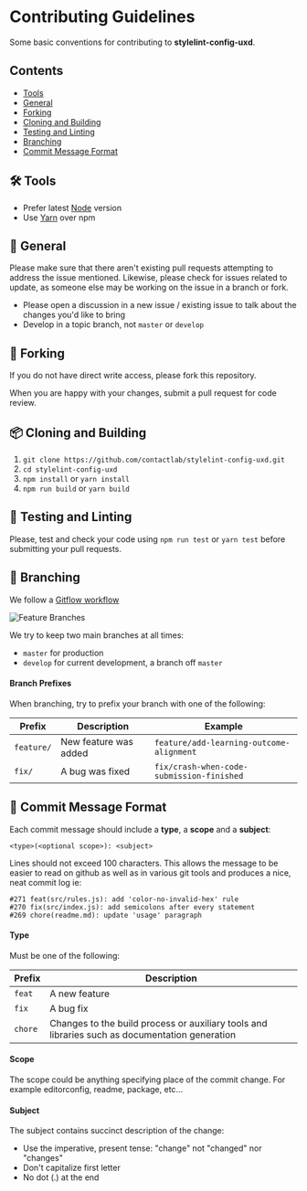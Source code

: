 # Contributing Guidelines
Some basic conventions for contributing to **stylelint-config-uxd**.

## Contents
- [Tools](#tools)
- [General](#general)
- [Forking](#forking)
- [Cloning and Building](#cloning-and-building)
- [Testing and Linting](#testing-and-linting)
- [Branching](#branching)
- [Commit Message Format](#commit-message-format)

## 🛠️ Tools
* Prefer latest [Node](https://nodejs.org/en/download/) version
* Use [Yarn](https://yarnpkg.com/lang/en/docs/install/) over npm

## 📝 General
Please make sure that there aren't existing pull requests attempting to address the issue mentioned. Likewise, please check for issues related to update, as someone else may be working on the issue in a branch or fork.

* Please open a discussion in a new issue / existing issue to talk about the changes you'd like to bring
* Develop in a topic branch, not `master` or `develop`

## 👷 Forking
If you do not have direct write access, please fork this repository.

When you are happy with your changes, submit a pull request for code review.

## 📦 Cloning and Building
1. `git clone https://github.com/contactlab/stylelint-config-uxd.git`
2. `cd stylelint-config-uxd`
3. `npm install` or `yarn install`
4. `npm run build` or `yarn build`

## 🚨 Testing and Linting
Please, test and check your code using `npm run test` or `yarn test` before submitting your pull requests.

## 🚧 Branching
We follow a [Gitflow workflow](https://www.atlassian.com/git/tutorials/comparing-workflows/gitflow-workflow)

![Feature Branches](http://puu.sh/lP4eT/43f3131730.png)

We try to keep two main branches at all times:

- `master` for production
- `develop` for current development, a branch off `master`

#### Branch Prefixes
When branching, try to prefix your branch with one of the following:

Prefix     | Description                                                               | Example
-----------|---------------------------------------------------------------------------|--------------------------------------------------------------------
`feature/` | New feature was added                                                     | `feature/add-learning-outcome-alignment`
`fix/`     | A bug was fixed                                                           | `fix/crash-when-code-submission-finished`

## 💬 Commit Message Format
Each commit message should include a **type**, a **scope** and a **subject**:

```
<type>(<optional scope>): <subject>
```

Lines should not exceed 100 characters. This allows the message to be easier to read on github as well as in various git tools and produces a nice, neat commit log ie:

```
#271 feat(src/rules.js): add 'color-no-invalid-hex' rule
#270 fix(src/index.js): add semicolons after every statement
#269 chore(readme.md): update 'usage' paragraph
```

#### Type
Must be one of the following:

Prefix     | Description
-----------|-------------------------------------------------------------------------------------------------------
`feat`     | A new feature
`fix`      | A bug fix
`chore`    | Changes to the build process or auxiliary tools and libraries such as documentation generation

#### Scope
The scope could be anything specifying place of the commit change. For example editorconfig, readme, package, etc...

#### Subject
The subject contains succinct description of the change:

* Use the imperative, present tense: "change" not "changed" nor "changes"
* Don't capitalize first letter
* No dot (.) at the end